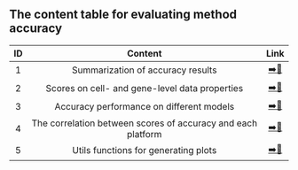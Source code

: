 ## The content table for evaluating method accuracy

|ID|                     Content                  |               Link            |
|:------:|:--------------------------------------------:|:-----------------------------:|
| 1 |Summarization of accuracy results|[➡️️📂](https://github.com/duohongrui/simbenchmark/blob/master/Chunk8-Data%20Analysis/2-accuracy/01-accuracy_analysis.R)|
| 2 |Scores on cell- and gene-level data properties|️[➡️️📂](https://github.com/duohongrui/simbenchmark/blob/master/Chunk8-Data%20Analysis/2-accuracy/02-gene_cell_level.R)|
| 3 |Accuracy performance on different models|[➡️📂](https://github.com/duohongrui/simbenchmark/blob/master/Chunk8-Data%20Analysis/2-accuracy/03-accuracy_model.R)|
| 4 |The correlation between scores of accuracy and each platform|[➡️📂](https://github.com/duohongrui/simbenchmark/blob/master/Chunk8-Data%20Analysis/2-accuracy/04-cor_acc_platform.R)|
| 5 |Utils functions for generating plots|[➡️📂](https://github.com/duohongrui/simbenchmark/blob/master/Chunk8-Data%20Analysis/2-accuracy/05-utils.plot.R)|